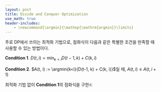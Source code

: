 ```yaml
---
layout: post
title: Divide and Conquer Optimization
use_math: true
header-includes:
    - \newcommand{\argmin}{\mathop{\mathrm{argmin}}\limits}
---
```


주로 DP에서 쓰이는 최적화 기법으로, 점화식이 다음과 같은 특별한 조건을 만족할 때 사용할 수 있는 방법이다.

**Condition 1**. $D(t, i) = \min_{k<i}{D(t-1, k) + C(k, i)}$

**Condition 2**.  $A(t, i) := \argmin{k<i}{D(t-1, k) + C(k, i)}$일 때, $A(t, i) \leq A(t, i+1)$

최적화 기법 없이 **Condition 1**의 점화식을 구한ㄷ




<!--stackedit_data:
eyJwcm9wZXJ0aWVzIjoiYXV0aG9yOiBTSU1cbiIsImhpc3Rvcn
kiOlstMTEwMDEyNTgzNywtMTE1NDUxOTI0Nyw3Mzg5MjgzNDMs
LTI1MjE3ODkxMywtMzk2MDg2NTMwXX0=
-->